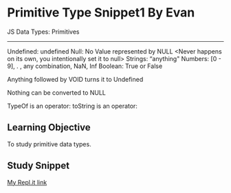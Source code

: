 # Primitive Type Snippet1 By Evan
JS Data Types: Primitives
___

Undefined: undefined <Undefined can happen as an error also>
Null: No Value represented by NULL <Never happens on its own, you intentionally set it to null>
Strings: “anything"
Numbers: [0 - 9], . ,  any combination, NaN, Inf
Boolean: True or False


Anything followed by VOID turns it to Undefined

Nothing can be converted to NULL


TypeOf is an operator: 
toString is an operator:

## Learning Objective
To study primitive data types.

## Study Snippet
[My Repl.it link](https://repl.it/@prachimehta1214/HalfIntentWeb)

